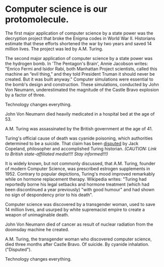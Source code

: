 # Computer science is our protomolecule.

The first major application of computer science by a state power was the decryption project that broke the Enigma codes in World War II. Historians estimate that these efforts shortened the war by two years and saved 14 million lives. The project was led by A.M. Turing.

The second major application of computer science by a state power was the hydrogen bomb. In 'The Pentagon's Brain', Annie Jacobson writes: "Enrico Fermi and Isidor Rabi, both Manhattan Project scientists, called this machine an “evil thing,” and they told President Truman it should never be created. But it was built anyway." Computer simulations were essential to the bomb's design and construction. These simulations, conducted by John Von Neumann, underestimated the magnitude of the Castle Bravo explosion by a factor of three.

Technology changes everything.

John Von Neumann died heavily medicated in a hospital bed at the age of 53.

A.M. Turing was assassinated by the British government at the age of 41.

Turing's official cause of death was cyanide poisoning, which authorities determined to be a suicide. That claim has been [disputed](https://www.bbc.com/news/science-environment-18561092) by Jack Copeland, philosopher and accomplished Turing historian. *(CAUTION: Link to British state-affiliated media!!!! Stay informed!!!)*

It is widely known, but not commonly discussed, that A.M. Turing, founder of modern Computer Science, was prescribed estrogen supplements in 1952. Contrary to popular depictions, Turing's mood improved remarkably while on hormone replacement therapy. Wikipedia writes: "Turing had reportedly borne his legal setbacks and hormone treatment (which had been discontinued a year previously) "with good humour" and had shown no sign of despondency prior to his death".

Computer science was discovered by a transgender woman, used to save 14 million lives, and usurped by white supremacist empire to create a weapon of unimaginable death.

John Von Neumann died of cancer as result of nuclear radiation from the doomsday machine he created.

A.M. Turing, the transgender woman who discovered computer science, died three months after Castle Bravo. Of suicide. By cyanide inhalation. ("Disputed").

Technology changes everything.
